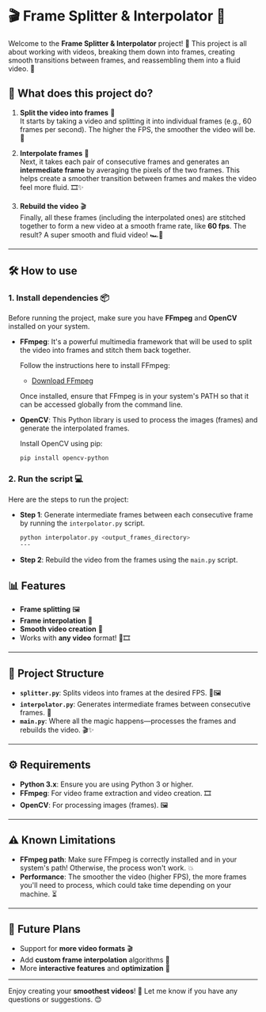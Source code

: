 # 🎬 Frame Splitter & Interpolator 🎥

Welcome to the **Frame Splitter & Interpolator** project! 🌟 This project is all about working with videos, breaking them down into frames, creating smooth transitions between frames, and reassembling them into a fluid video. 🚀

## 🔧 What does this project do?

1. **Split the video into frames** 📸  
   It starts by taking a video and splitting it into individual frames (e.g., 60 frames per second). The higher the FPS, the smoother the video will be. 💨

2. **Interpolate frames** 🔄  
   Next, it takes each pair of consecutive frames and generates an **intermediate frame** by averaging the pixels of the two frames. This helps create a smoother transition between frames and makes the video feel more fluid. 🎞️✨

3. **Rebuild the video** 🎬  
   Finally, all these frames (including the interpolated ones) are stitched together to form a new video at a smooth frame rate, like **60 fps**. The result? A super smooth and fluid video! 🏎️💨

---

## 🛠️ How to use

### 1. **Install dependencies** 📦

Before running the project, make sure you have **FFmpeg** and **OpenCV** installed on your system.

- **FFmpeg**: It's a powerful multimedia framework that will be used to split the video into frames and stitch them back together.
  
  Follow the instructions here to install FFmpeg:
  - [Download FFmpeg](https://ffmpeg.org/download.html)

  Once installed, ensure that FFmpeg is in your system's PATH so that it can be accessed globally from the command line.

- **OpenCV**: This Python library is used to process the images (frames) and generate the interpolated frames.

  Install OpenCV using pip:

  ```bash
  pip install opencv-python


### 2. **Run the script** 💻

Here are the steps to run the project:

- **Step 1**: Generate intermediate frames between each consecutive frame by running the `interpolator.py` script.

  ```bash
  python interpolator.py <output_frames_directory>
  ---

- **Step 2**: Rebuild the video from the frames using the `main.py` script.

## 📊 Features

- **Frame splitting** 🖼️
- **Frame interpolation** 🤖
- **Smooth video creation** 🎥
- Works with **any video** format! 🎥🎞️

---

## 📜 Project Structure

- **`splitter.py`**: Splits videos into frames at the desired FPS. 🎥🖼️
- **`interpolator.py`**: Generates intermediate frames between consecutive frames. 🔄
- **`main.py`**: Where all the magic happens—processes the frames and rebuilds the video. 🎬✨

---

## ⚙️ Requirements

- **Python 3.x**: Ensure you are using Python 3 or higher.
- **FFmpeg**: For video frame extraction and video creation. 🎞️
- **OpenCV**: For processing images (frames). 🖼️

---

## ⚠️ Known Limitations

- **FFmpeg path**: Make sure FFmpeg is correctly installed and in your system's path! Otherwise, the process won't work. 💥
- **Performance**: The smoother the video (higher FPS), the more frames you'll need to process, which could take time depending on your machine. ⏳

---

## 🚀 Future Plans

- Support for **more video formats** 🎬
- Add **custom frame interpolation** algorithms 🧠
- More **interactive features** and **optimization** 💨

---

Enjoy creating your **smoothest videos**! 🎉 Let me know if you have any questions or suggestions. 😊
